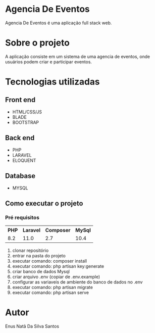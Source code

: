 # Agencia De Eventos

Agencia De Eventos é uma aplicação full stack web.

# Sobre o projeto

A aplicação consiste em um sistema de uma agencia de eventos, onde usuários podem criar e participar eventos.

# Tecnologias utilizadas

## Front end

* HTML/CSS/JS
* BLADE
* BOOTSTRAP

## Back end

* PHP
* LARAVEL
* ELOQUENT

## Database

* MYSQL

## Como executar o projeto

### Pré requisitos

<table>
    <tr>
        <th>PHP</th>
        <th>Laravel</th>
        <th>Composer</th>
        <th>MySql</th>
    </tr>
    <tr>
        <td>8.2</td>
        <td>11.0</td>
        <td>2.7</td>
        <td>10.4</td>
    </tr>
</table>


1. clonar repositório
2. entrar na pasta do projeto
3. executar comando: composer install
4. executar comando: php artisan key:generate
5. criar banco de dados Mysql
6. criar arquivo .env (copiar de .env.example)
7. configurar as variaveis de ambiente do banco de dados no .env
8. executar comando: php artisan migrate
9. executar comando: php artisan serve

# Autor

Enus Natã Da Silva Santos
